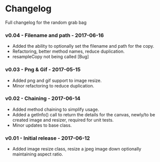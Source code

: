 # Changelog

Full changelog for the random grab bag

### v0.04 - Filename and path - 2017-06-16

* Added the ability to optionally set the filename and path for the copy.
* Refactoring, better method names, reduce duplication.
* resampleCopy not being called [Bug]

### v0.03 - Png & Gif - 2017-05-15

* Added png and gif support to image resize.
* Minor refactoring to reduce duplication.

### v0.02 - Chaining - 2017-06-14

* Added method chaining to simplify usage.
* Added a getInfo() call to return the details for the canvas, newly/to be created image and resizer, required for unit tests.
* Minor updates to base class.

### v0.01 - Initial release - 2017-06-12

* Added image resize class, resize a jpeg image down optionally maintaining aspect ratio.
